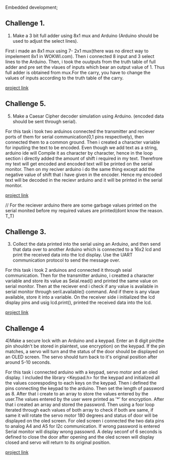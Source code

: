 Embedded development;

## Challenge 1.
1) Make a 3 bit full adder using 8x1 mux and Arduino (Arduino should be used to adjust the select lines).

First i made an 8x1 mux using 7- 2x1 mux(there was no direct way to impelement 8x1 in WOKWI.com). Then i connected 8 input and 3 select lines to the Arduino. Then, i took the ouutputs from the truth table of full adder and pre set the vlaues of inputs which bear an output value of 1. Thus full adder is obtained from mux.For the carry, you have to change the values of inputs according to the truth table  of the carry.

[project link](https://wokwi.com/projects/394438977301562369)


## Challenge 5.
5) Make a Caesar Cipher decoder simulation using Arduino. (encoded data should be sent through serial).

 For this task i took two arduinos connected the transmitter and reciever ports of them for serial communication(0,1 pins respectively), then connected them to a common ground. Then i created a character variable for inputiing the text to be encoded. Even though we add text as a string, arduino ide will Compile it as character by character, hence in the loop section i directly added the amount of shift i required in my text. Therefrore my text will get encoded and encoded text will be printed on the serial monitor. Then on my reciver arduino i do the same thing except add the negative value of shift that i have given in the encoder. Hence my encoded text will be decoded in the recievr arduino and it will be printed in the serial monitor.

 [project link](https://www.tinkercad.com/things/5TJy9A5oKBb-shiny-allis-hango/editel)

 // For the reciever arduino there are some garbage values printed on the serial monited before my required values are printed(dont know the reason. T_T)

## Challenge 3.
3)  Collect the data printed into the serial using an Arduino, and then send that data over to another Arduino which is connected to a 16x2 lcd and print the received data into the lcd display. Use the UART communication protocol to send the message over.

For this task i took 2 arduinos and connected it through seial communication. Then for the transmitter arduino, i creatted a character variable and store its value as Seial.read() and printed the same value on serial monitor. Then at the reciever end i check if any value is available in serial monitor through seril.available() command. And if there is any vlaue available, store it into a variable. On the receiver side i initialized the lcd display pins and usig lcd.print(), printed the received data into the lcd.    

[project link](https://www.tinkercad.com/things/9fhaL8M3EhR-bodacious-krunk-wluff/editel?tenant=circuits)

## Challenge 4

4)Make a secure lock with an Arduino and a keypad. Enter an 8 digit pin(the pin shouldn't be stored in plaintext, use encryption) on the keypad. If the pin matches, a servo will turn and the status of the door should be displayed on an OLED screen. The servo should turn back to it's original position after around 5-10 seconds.

For this task i connected arduino with a keypad, servo motor and an oled display. I included the library <Keypad.h> for the keypad and initialized all the values coorespoding to each  keys on the keypad. Then i defined the pins connecting the keypad to the arduino. Then set the length of password as 8. After that i create to an array to store the values entered by the user.The values entered by the user were printed as '*' for encryption. After that i created an array and stored the password. Then using a foor loop iterated through each values of both array to check
if both are same, if same it will rotate the servo motor 180 degrees and status of door will be displayed on the oled screen. For oled screen i connected the two data pins to analog A4 and A5 for I2c communication. If wrong password is entered Serial monitor will display wrong passowrd. A delay seconf of 6 seconds is defined to close the door after opening and the oled screen will display closed and servo will return to its original position.

[project link](https://wokwi.com/projects/396301889925358593)
   
